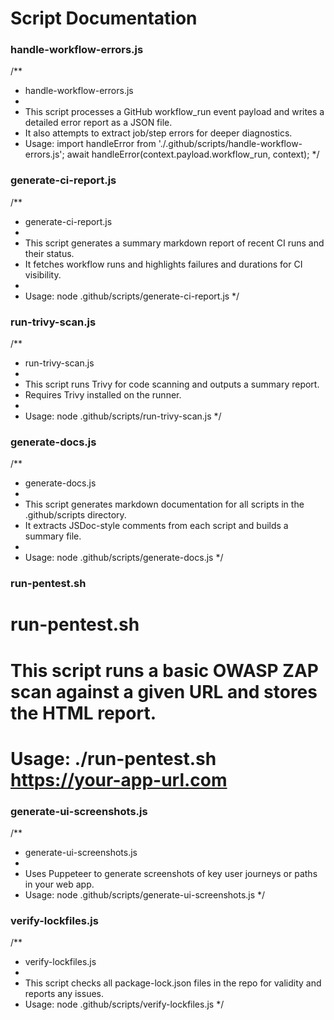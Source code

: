 # Script Documentation

### handle-workflow-errors.js
/**
 * handle-workflow-errors.js
 *
 * This script processes a GitHub workflow_run event payload and writes a detailed error report as a JSON file.
 * It also attempts to extract job/step errors for deeper diagnostics.
 * Usage: import handleError from './.github/scripts/handle-workflow-errors.js'; await handleError(context.payload.workflow_run, context);
 */

### generate-ci-report.js
/**
 * generate-ci-report.js
 * 
 * This script generates a summary markdown report of recent CI runs and their status.
 * It fetches workflow runs and highlights failures and durations for CI visibility.
 * 
 * Usage: node .github/scripts/generate-ci-report.js
 */

### run-trivy-scan.js
/**
 * run-trivy-scan.js
 * 
 * This script runs Trivy for code scanning and outputs a summary report.
 * Requires Trivy installed on the runner.
 * 
 * Usage: node .github/scripts/run-trivy-scan.js
 */

### generate-docs.js
/**
 * generate-docs.js
 * 
 * This script generates markdown documentation for all scripts in the .github/scripts directory.
 * It extracts JSDoc-style comments from each script and builds a summary file.
 * 
 * Usage: node .github/scripts/generate-docs.js
 */

### run-pentest.sh
# run-pentest.sh
# This script runs a basic OWASP ZAP scan against a given URL and stores the HTML report.
# Usage: ./run-pentest.sh https://your-app-url.com

### generate-ui-screenshots.js
/**
 * generate-ui-screenshots.js
 *
 * Uses Puppeteer to generate screenshots of key user journeys or paths in your web app.
 * Usage: node .github/scripts/generate-ui-screenshots.js
 */

### verify-lockfiles.js
/**
 * verify-lockfiles.js
 *
 * This script checks all package-lock.json files in the repo for validity and reports any issues.
 * Usage: node .github/scripts/verify-lockfiles.js
 */